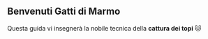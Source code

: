 ## Benvenuti Gatti di Marmo

Questa guida vi insegnerà la nobile tecnica della **cattura dei topi** :cat:
